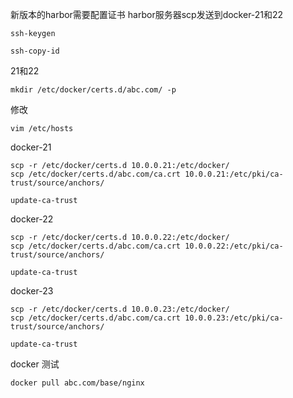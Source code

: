 新版本的harbor需要配置证书
harbor服务器scp发送到docker-21和22


```
ssh-keygen

ssh-copy-id
```

21和22 

```
mkdir /etc/docker/certs.d/abc.com/ -p
```

修改

```
vim /etc/hosts
```

docker-21
```
scp -r /etc/docker/certs.d 10.0.0.21:/etc/docker/
scp /etc/docker/certs.d/abc.com/ca.crt 10.0.0.21:/etc/pki/ca-trust/source/anchors/

update-ca-trust
```

docker-22
```
scp -r /etc/docker/certs.d 10.0.0.22:/etc/docker/
scp /etc/docker/certs.d/abc.com/ca.crt 10.0.0.22:/etc/pki/ca-trust/source/anchors/

update-ca-trust
```

docker-23
```
scp -r /etc/docker/certs.d 10.0.0.23:/etc/docker/
scp /etc/docker/certs.d/abc.com/ca.crt 10.0.0.23:/etc/pki/ca-trust/source/anchors/

update-ca-trust
```


docker 测试

```
docker pull abc.com/base/nginx
```


